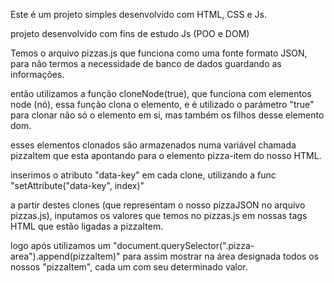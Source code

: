 Este é um projeto simples desenvolvido com HTML, CSS e Js.

projeto desenvolvido com fins de estudo Js (POO e DOM)

Temos o arquivo pizzas.js que funciona como uma fonte formato JSON, para não termos a necessidade de banco de dados guardando as informações.

então utilizamos a função cloneNode(true), que funciona com elementos node (nó), essa função clona o elemento, e é utilizado o parámetro "true" para clonar não só o elemento em si, mas também os filhos desse elemento dom.

esses elementos clonados são armazenados numa variável chamada pizzaItem que esta apontando para o elemento pizza-item do nosso HTML.

inserimos o atributo "data-key" em cada clone, utilizando a func "setAttribute("data-key", index)"

a partir destes clones (que representam o nosso pizzaJSON no arquivo pizzas.js), inputamos os valores que temos no pizzas.js em nossas tags HTML que estão ligadas a pizzaItem.

logo após utilizamos um "document.querySelector(".pizza-area").append(pizzaItem)" para assim mostrar na área designada todos os nossos "pizzaItem", cada um com seu determinado valor.